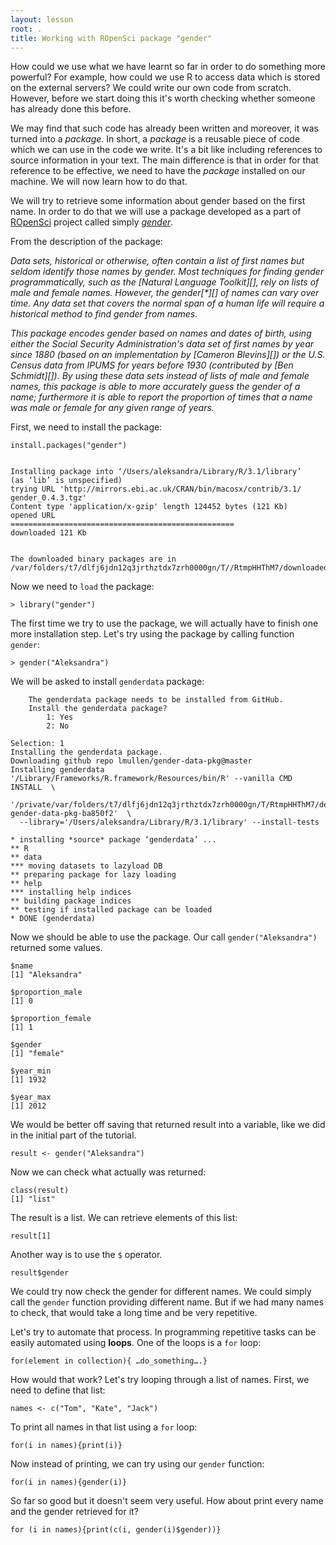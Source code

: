 ```yaml
---
layout: lesson
root: .
title: Working with ROpenSci package "gender"
---
```


How could we use what we have learnt so far in order to do something more powerful? For example, how could we use R to access data which is stored on the external servers? We could write our own code from scratch. However, before we start doing this it's worth checking whether someone has already done this before. 

We may find that such code has already been written and moreover, it was turned into a *package*. In short, a *package* is a reusable piece of code which we can use in the code we write. It's a bit like including references to source information in your text. The main difference is that in order for that reference to be effective, we need to have the *package* installed on our machine. We will now learn how to do that. 

We will try to retrieve some information about gender based on the first name. In order to do that we will use a package developed as a part of [ROpenSci](http://ropensci.org/) project called simply [*gender*](https://github.com/ropensci/gender).

From the description of the package:  
  
*Data sets, historical or otherwise, often contain a list of first names
but seldom identify those names by gender. Most techniques for finding
gender programmatically, such as the [Natural Language Toolkit][], rely
on lists of male and female names. However, the gender[\*][] of names
can vary over time. Any data set that covers the normal span of a human
life will require a historical method to find gender from names.*

*This package encodes gender based on names and dates of birth, using
either the Social Security Administration's data set of first names by
year since 1880 (based on an implementation by [Cameron Blevins][]) or
the U.S. Census data from IPUMS for years before 1930 (contributed by
[Ben Schmidt][]). By using these data sets instead of lists of male and
female names, this package is able to more accurately guess the gender
of a name; furthermore it is able to report the proportion of times that
a name was male or female for any given range of years.*

First, we need to install the package:

	install.packages("gender")

	
	Installing package into ‘/Users/aleksandra/Library/R/3.1/library’
	(as ‘lib’ is unspecified)
	trying URL 'http://mirrors.ebi.ac.uk/CRAN/bin/macosx/contrib/3.1/	gender_0.4.3.tgz'
	Content type 'application/x-gzip' length 124452 bytes (121 Kb)
	opened URL
	==================================================
	downloaded 121 Kb
	
	
	The downloaded binary packages are in
	/var/folders/t7/dlfj6jdn12q3jrthztdx7zrh0000gn/T//RtmpHHThM7/downloaded_packages
	
Now we need to `load` the package:
	
	> library("gender")

The first time we try to use the package, we will actually have to finish one more installation step. Let's try using the package by calling function `gender`:

	> gender("Aleksandra")
	
We will be asked to install `genderdata` package:		

		The genderdata package needs to be installed from GitHub.
		Install the genderdata package? 
			1: Yes
			2: No

	Selection: 1
	Installing the genderdata package.
	Downloading github repo lmullen/gender-data-pkg@master
	Installing genderdata
	'/Library/Frameworks/R.framework/Resources/bin/R' --vanilla CMD INSTALL  \
		  '/private/var/folders/t7/dlfj6jdn12q3jrthztdx7zrh0000gn/T/RtmpHHThM7/devtoolsa8d17e1c758/lmullen-gender-data-pkg-ba850f2'  \
	  --library='/Users/aleksandra/Library/R/3.1/library' --install-tests 

	* installing *source* package ‘genderdata’ ...
	** R
	** data
	*** moving datasets to lazyload DB
	** preparing package for lazy loading
	** help
	*** installing help indices
	** building package indices
	** testing if installed package can be loaded
	* DONE (genderdata)
	
	
Now we should be able to use the package.
Our call `gender("Aleksandra")` returned some values. 

	$name
	[1] "Aleksandra"

	$proportion_male
	[1] 0

	$proportion_female
	[1] 1

	$gender
	[1] "female"

	$year_min
	[1] 1932

	$year_max
	[1] 2012	

We would be better off saving that returned result into a variable, like we did in the initial part of the tutorial.

	result <- gender("Aleksandra")

Now we can check what actually was returned:

	class(result)
	[1] "list"
	
The result is a list. We can retrieve elements of this list:

	result[1]
	
Another way is to use the `$` operator. 

	result$gender
	
We could try now check the gender for different names. We could simply call the `gender` function providing different name. But if we had many names to check, that would take a long time and be very repetitive. 

Let's try to automate that process. In programming repetitive tasks can be easily automated using **loops**. One of the loops is a `for` loop:

	for(element in collection){ …do_something….}
	
How would that work? Let's try looping through a list of names. First, we need to define that list:
	
	names <- c("Tom", "Kate", "Jack")
	
To print all names in that list using a `for` loop:

	for(i in names){print(i)}

Now instead of printing, we can try using our `gender` function:

	for(i in names){gender(i)}

So far so good but it doesn't seem very useful. How about print every name and the gender retrieved for it?
	
	for (i in names){print(c(i, gender(i)$gender))}